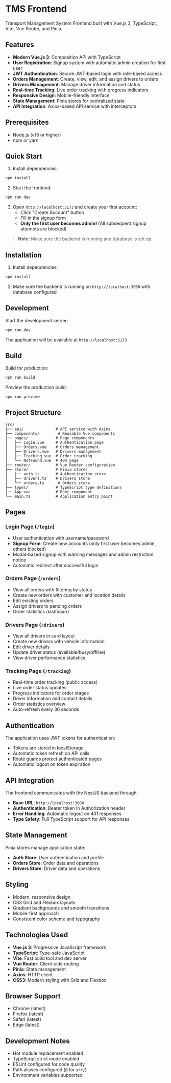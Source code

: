 # TMS Frontend

Transport Management System Frontend built with Vue.js 3, TypeScript, Vite, Vue Router, and Pinia.

## Features

- **Modern Vue.js 3**: Composition API with TypeScript
- **User Registration**: Signup system with automatic admin creation for first user
- **JWT Authentication**: Secure JWT-based login with role-based access
- **Orders Management**: Create, view, edit, and assign drivers to orders
- **Drivers Management**: Manage driver information and status
- **Real-time Tracking**: Live order tracking with progress indicators
- **Responsive Design**: Mobile-friendly interface
- **State Management**: Pinia stores for centralized state
- **API Integration**: Axios-based API service with interceptors

## Prerequisites

- Node.js (v18 or higher)
- npm or yarn

## Quick Start

1. Install dependencies:
```bash
npm install
```

2. Start the frontend:
```bash
npm run dev
```

3. Open `http://localhost:5173` and create your first account:
   - Click "Create Account" button
   - Fill in the signup form
   - **Only the first user becomes admin!** (All subsequent signup attempts are blocked)

> **Note**: Make sure the backend is running and database is set up.

## Installation

1. Install dependencies:
```bash
npm install
```

2. Make sure the backend is running on `http://localhost:3000` with database configured

## Development

Start the development server:
```bash
npm run dev
```

The application will be available at `http://localhost:5173`

## Build

Build for production:
```bash
npm run build
```

Preview the production build:
```bash
npm run preview
```

## Project Structure

```
src/
├── api/              # API service with Axios
├── components/        # Reusable Vue components
├── pages/            # Page components
│   ├── Login.vue     # Authentication page
│   ├── Orders.vue    # Orders management
│   ├── Drivers.vue   # Drivers management
│   ├── Tracking.vue  # Order tracking
│   └── NotFound.vue  # 404 page
├── router/           # Vue Router configuration
├── store/            # Pinia stores
│   ├── auth.ts       # Authentication store
│   ├── drivers.ts    # Drivers store
│   └── orders.ts      # Orders store
├── types/            # TypeScript type definitions
├── App.vue           # Root component
└── main.ts           # Application entry point
```

## Pages

### Login Page (`/login`)
- User authentication with username/password
- **Signup Form**: Create new accounts (only first user becomes admin, others blocked)
- Modal-based signup with warning messages and admin restriction notice
- Automatic redirect after successful login

### Orders Page (`/orders`)
- View all orders with filtering by status
- Create new orders with customer and location details
- Edit existing orders
- Assign drivers to pending orders
- Order statistics dashboard

### Drivers Page (`/drivers`)
- View all drivers in card layout
- Create new drivers with vehicle information
- Edit driver details
- Update driver status (available/busy/offline)
- View driver performance statistics

### Tracking Page (`/tracking`)
- Real-time order tracking (public access)
- Live order status updates
- Progress indicators for order stages
- Driver information and contact details
- Order statistics overview
- Auto-refresh every 30 seconds

## Authentication

The application uses JWT tokens for authentication:

- Tokens are stored in localStorage
- Automatic token refresh on API calls
- Route guards protect authenticated pages
- Automatic logout on token expiration

## API Integration

The frontend communicates with the NestJS backend through:

- **Base URL**: `http://localhost:3000`
- **Authentication**: Bearer token in Authorization header
- **Error Handling**: Automatic logout on 401 responses
- **Type Safety**: Full TypeScript support for API responses

## State Management

Pinia stores manage application state:

- **Auth Store**: User authentication and profile
- **Orders Store**: Order data and operations
- **Drivers Store**: Driver data and operations

## Styling

- Modern, responsive design
- CSS Grid and Flexbox layouts
- Gradient backgrounds and smooth transitions
- Mobile-first approach
- Consistent color scheme and typography

## Technologies Used

- **Vue.js 3**: Progressive JavaScript framework
- **TypeScript**: Type-safe JavaScript
- **Vite**: Fast build tool and dev server
- **Vue Router**: Client-side routing
- **Pinia**: State management
- **Axios**: HTTP client
- **CSS3**: Modern styling with Grid and Flexbox

## Browser Support

- Chrome (latest)
- Firefox (latest)
- Safari (latest)
- Edge (latest)

## Development Notes

- Hot module replacement enabled
- TypeScript strict mode enabled
- ESLint configured for code quality
- Path aliases configured (`@` for `src/`)
- Environment variables supported
